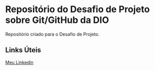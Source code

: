 # Repositório do Desafio de Projeto sobre Git/GitHub da DIO 
Repositório criado para o Desafio de Projeto.

## Links Úteis

[Meu Linkedin](https://www.linkedin.com/in/kevenmario/)
